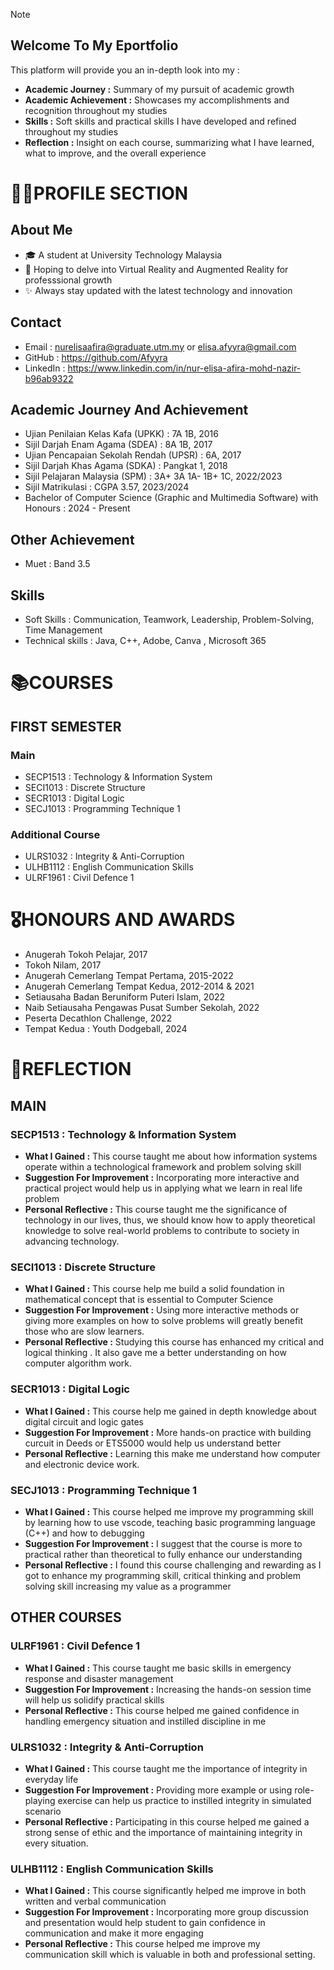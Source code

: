 > [!NOTE]
> ## Welcome To My Eportfolio
>This platform will provide you an in-depth look into my :
>- **Academic Journey :** Summary of my pursuit of academic growth
>- **Academic Achievement :** Showcases my accomplishments and recognition throughout my studies
>- **Skills :** Soft skills and practical skills I have developed and refined throughout my studies
>- **Reflection :** Insight on each course, summarizing what I have learned, what to improve, and the overall experience

# 👩‍🎓PROFILE SECTION  
## About Me  
- 🎓 A student at University Technology Malaysia
- 🌟 Hoping to delve into Virtual Reality and Augmented Reality for professsional growth
- ✨ Always stay updated with the latest technology and innovation

## Contact
* Email : nurelisaafira@graduate.utm.my or elisa.afyyra@gmail.com
* GitHub : https://github.com/Afyyra
* LinkedIn : https://www.linkedin.com/in/nur-elisa-afira-mohd-nazir-b96ab9322

## Academic Journey And Achievement
+ Ujian Penilaian Kelas Kafa (UPKK) : 7A 1B, 2016
+ Sijil Darjah Enam Agama (SDEA) : 8A 1B, 2017
+ Ujian Pencapaian Sekolah Rendah (UPSR) : 6A, 2017
+ Sijil Darjah Khas Agama (SDKA) : Pangkat 1, 2018
+ Sijil Pelajaran Malaysia (SPM) : 3A+ 3A 1A- 1B+ 1C, 2022/2023
+ Sijil Matrikulasi : CGPA 3.57, 2023/2024
+ Bachelor of Computer Science (Graphic and Multimedia Software) with Honours : 2024 - Present

## Other Achievement
+ Muet : Band 3.5

## Skills
+ Soft Skills : Communication, Teamwork, Leadership, Problem-Solving, Time Management
+ Technical skills : Java, C++, Adobe, Canva , Microsoft 365 

# 📚COURSES
## FIRST SEMESTER
### Main
+ SECP1513 : Technology & Information System
+ SECI1013 : Discrete Structure
+ SECR1013 : Digital Logic
+ SECJ1013 : Programming Technique 1

### Additional Course
+ ULRS1032 : Integrity & Anti-Corruption
+ ULHB1112 : English Communication Skills
+ ULRF1961 : Civil Defence 1

# 🎖HONOURS AND AWARDS 
+ Anugerah Tokoh Pelajar, 2017
+ Tokoh Nilam, 2017
+ Anugerah Cemerlang Tempat Pertama, 2015-2022
+ Anugerah Cemerlang Tempat Kedua, 2012-2014 & 2021
+ Setiausaha Badan Beruniform Puteri Islam, 2022
+ Naib Setiausaha Pengawas Pusat Sumber Sekolah, 2022
+ Peserta Decathlon Challenge, 2022
+ Tempat Kedua : Youth Dodgeball, 2024

# 📝REFLECTION
## MAIN
### SECP1513 : Technology & Information System
- **What I Gained :** This course taught me about how information systems operate within a technological framework and problem solving skill
- **Suggestion For Improvement :** Incorporating more interactive and practical project would help us in applying what we learn in real life problem
- **Personal Reflective :** This course taught me the significance of technology in our lives, thus, we should know how to apply theoretical knowledge to solve real-world problems to contribute to society in advancing technology.
### SECI1013 : Discrete Structure
+ **What I Gained :** This course help me build a solid foundation in mathematical concept that is essential to Computer Science
+ **Suggestion For Improvement :** Using more interactive methods or giving more examples on how to solve problems will greatly benefit those who are slow learners.
+ **Personal Reflective :** Studying this course has enhanced my critical and logical thinking . It also gave me a better understanding on how computer algorithm work.
### SECR1013 : Digital Logic
- **What I Gained :** This course help me gained in depth knowledge about digital circuit and logic gates 
- **Suggestion For Improvement :** More hands-on practice with building curcuit in Deeds or ETS5000 would help us understand better
- **Personal Reflective :** Learning this make me understand how computer and electronic device work.
### SECJ1013 : Programming Technique 1
+ **What I Gained :** This course helped me improve my programming skill by learning how to use vscode, teaching basic programming language (C++) and how to debugging
+ **Suggestion For Improvement :** I suggest that the course is more to practical rather than theoretical to fully enhance our understanding
+ **Personal Reflective :** I found this course challenging and rewarding as I got to enhance my programming skill, critical thinking and problem solving skill increasing my value as a programmer
## OTHER COURSES
### ULRF1961 : Civil Defence 1
- **What I Gained :** This course taught me basic skills in emergency response and disaster management
- **Suggestion For Improvement :** Increasing the hands-on session time will help us solidify practical skills
- **Personal Reflective :** This course helped me gained confidence in handling emergency situation and instilled discipline in me
### ULRS1032 : Integrity & Anti-Corruption
+ **What I Gained :** This course taught me the importance of integrity in everyday life 
+ **Suggestion For Improvement :** Providing more example or using role-playing exercise can help us practice to instilled integrity in simulated scenario
+ **Personal Reflective :** Participating in this course helped me gained a strong sense of ethic and the importance of maintaining integrity in every situation.
### ULHB1112 : English Communication Skills
- **What I Gained :** This course significantly helped me improve in both written and verbal communication
- **Suggestion For Improvement :** Incorporating more group discussion and presentation would help student to gain confidence in communication and make it more engaging
- **Personal Reflective :** This course helped me improve my communication skill which is valuable in both and professional setting.
